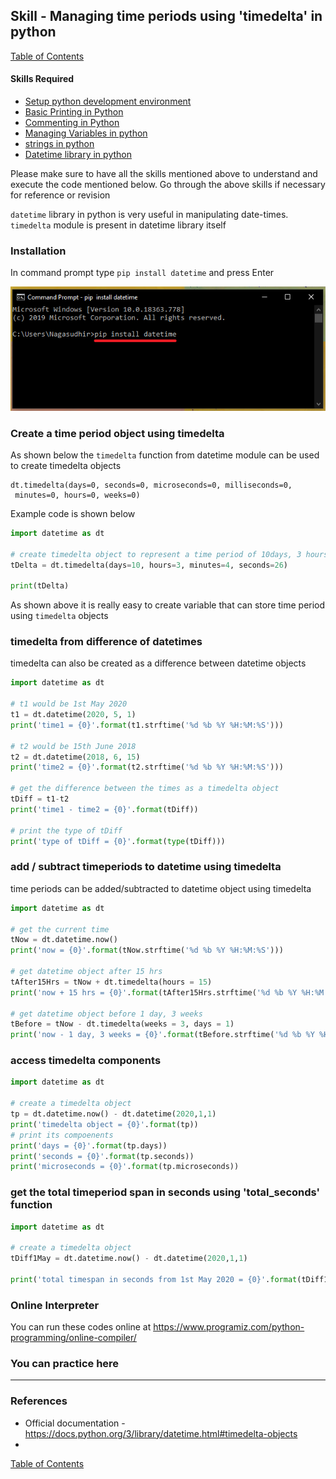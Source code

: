 ## Skill - Managing time periods using 'timedelta' in python
[Table of Contents](https://nagasudhir.blogspot.com/2020/04/taming-python-table-of-contents.html)

#### Skills Required
* [Setup python development environment](https://nagasudhir.blogspot.com/2020/04/setup-python-development-environment_14.html)
* [Basic Printing in Python](https://nagasudhir.blogspot.com/2020/04/basic-printing-in-python.html)
* [Commenting in Python](https://nagasudhir.blogspot.com/2020/04/comments-in-python.html)
* [Managing Variables in python](https://nagasudhir.blogspot.com/2020/04/managing-variables-in-python.html)
* [strings in python](https://nagasudhir.blogspot.com/2020/04/strings-in-python.html)
* [Datetime library in python](https://nagasudhir.blogspot.com/2020/05/datetime-library-in-python.html)

Please make sure to have all the skills mentioned above to understand and execute the code mentioned below. Go through the above skills if necessary for reference or revision

`datetime` library in python is very useful in manipulating date-times.
`timedelta` module is present in datetime library itself

### Installation
In command prompt type `pip install datetime` and press Enter

![pip install datetime image](https://github.com/nagasudhirpulla/taming_python/raw/master/blog/skills/assets/img/pip_install_datetime.png)
### Create a time period object using timedelta
As shown below the `timedelta` function from datetime module can be used to create timedelta objects
```
dt.timedelta(days=0, seconds=0, microseconds=0, milliseconds=0,
 minutes=0, hours=0, weeks=0)
```
Example code is shown below
```python
import datetime as dt

# create timedelta object to represent a time period of 10days, 3 hours, 4 mins, 26 seconds
tDelta = dt.timedelta(days=10, hours=3, minutes=4, seconds=26)

print(tDelta)
```
As shown above it is really easy to create variable that can store time period using `timedelta` objects

### timedelta from difference of datetimes
timedelta can also be created as a difference between datetime objects
```python
import datetime as dt

# t1 would be 1st May 2020
t1 = dt.datetime(2020, 5, 1)
print('time1 = {0}'.format(t1.strftime('%d %b %Y %H:%M:%S')))

# t2 would be 15th June 2018
t2 = dt.datetime(2018, 6, 15)
print('time2 = {0}'.format(t2.strftime('%d %b %Y %H:%M:%S')))

# get the difference between the times as a timedelta object
tDiff = t1-t2
print('time1 - time2 = {0}'.format(tDiff))

# print the type of tDiff
print('type of tDiff = {0}'.format(type(tDiff)))
```
### add / subtract timeperiods to datetime using timedelta
time periods can be added/subtracted to datetime object using timedelta
```python
import datetime as dt

# get the current time
tNow = dt.datetime.now()
print('now = {0}'.format(tNow.strftime('%d %b %Y %H:%M:%S')))

# get datetime object after 15 hrs
tAfter15Hrs = tNow + dt.timedelta(hours = 15)
print('now + 15 hrs = {0}'.format(tAfter15Hrs.strftime('%d %b %Y %H:%M:%S')))

# get datetime object before 1 day, 3 weeks
tBefore = tNow - dt.timedelta(weeks = 3, days = 1)
print('now - 1 day, 3 weeks = {0}'.format(tBefore.strftime('%d %b %Y %H:%M:%S')))
```

### access timedelta components
```python
import datetime as dt

# create a timedelta object
tp = dt.datetime.now() - dt.datetime(2020,1,1)
print('timedelta object = {0}'.format(tp))
# print its compoenents
print('days = {0}'.format(tp.days))
print('seconds = {0}'.format(tp.seconds))
print('microseconds = {0}'.format(tp.microseconds))
```

### get the total timeperiod span in seconds using 'total_seconds' function
```python
import datetime as dt

# create a timedelta object
tDiff1May = dt.datetime.now() - dt.datetime(2020,1,1)

print('total timespan in seconds from 1st May 2020 = {0}'.format(tDiff1May.total_seconds()))
```

### Online Interpreter
You can run these codes online at https://www.programiz.com/python-programming/online-compiler/

### You can practice here


<hr/>

### References
* Official documentation - https://docs.python.org/3/library/datetime.html#timedelta-objects
* 

[Table of Contents](https://nagasudhir.blogspot.com/2020/04/taming-python-table-of-contents.html)

<!--stackedit_data:
eyJwcm9wZXJ0aWVzIjoidGl0bGU6IFRpbWVkZWx0YXMgaW4gcH
l0aG9uXG5hdXRob3I6IE5hZ3N1ZGhpciBQdWxsYVxuZGF0ZTog
JzIwMjAtMDUtMTEnXG50YWdzOiAnbGVhcm5pbmcsIHB5dGhvbi
wgdGFtaW5nX3B5dGhvbl9za2lsbCdcbmNhdGVnb3JpZXM6IHRh
bWluZ19weXRob25fc2tpbGxcbiIsImhpc3RvcnkiOlstMjAyMz
A3ODMwOSwtMjE0NDAyMDY2NiwxNjg5OTczMjc1LDkwNjM3OTE4
NywxNzMxNjE3MDE5XX0=
-->